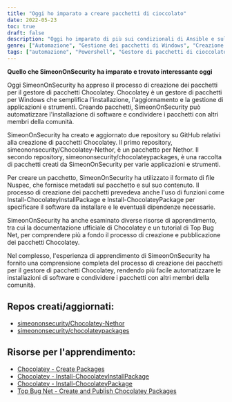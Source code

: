 ```yaml
---
title: "Oggi ho imparato a creare pacchetti di cioccolato"
date: 2022-05-23
toc: true
draft: false
description: "Oggi ho imparato di più sui condizionali di Ansible e sulla gestione delle variabili"
genre: ["Automazione", "Gestione dei pacchetti di Windows", "Creazione di pacchetti", "Gestione dei pacchetti", "Infrastruttura come codice (IaC)", "Distribuzione del software Windows", "Imballaggio del software", "Automazione di Windows", "Repository di pacchetti", "Strumenti di Windows"]
tags: ["automazione", "Powershell", "Gestore di pacchetti di cioccolato", "Cioccolatoso", "Choco", "creazione del pacchetto", "automazione dei pacchetti", "Nuspec", "Nethor", "Gestori di pacchetti per Windows", "IAC", "Infrastruttura come codice", "Distribuzione del software Windows", "confezionamento del software", "gestione del repository", "condivisione del pacchetto", "Documentazione sul cioccolato", "tutorial", "pubblicazione di pacchetti"]
---
```


**Quello che SimeonOnSecurity ha imparato e trovato interessante oggi**

Oggi SimeonOnSecurity ha appreso il processo di creazione dei pacchetti per il gestore di pacchetti Chocolatey. Chocolatey è un gestore di pacchetti per Windows che semplifica l'installazione, l'aggiornamento e la gestione di applicazioni e strumenti. Creando pacchetti, SimeonOnSecurity può automatizzare l'installazione di software e condividere i pacchetti con altri membri della comunità.

SimeonOnSecurity ha creato e aggiornato due repository su GitHub relativi alla creazione di pacchetti Chocolatey. Il primo repository, simeononsecurity/Chocolatey-Nethor, è un pacchetto per Nethor. Il secondo repository, simeononsecurity/chocolateypackages, è una raccolta di pacchetti creati da SimeonOnSecurity per varie applicazioni e strumenti.

Per creare un pacchetto, SimeonOnSecurity ha utilizzato il formato di file Nuspec, che fornisce metadati sul pacchetto e sul suo contenuto. Il processo di creazione dei pacchetti prevedeva anche l'uso di funzioni come Install-ChocolateyInstallPackage e Install-ChocolateyPackage per specificare il software da installare e le eventuali dipendenze necessarie.

SimeonOnSecurity ha anche esaminato diverse risorse di apprendimento, tra cui la documentazione ufficiale di Chocolatey e un tutorial di Top Bug Net, per comprendere più a fondo il processo di creazione e pubblicazione dei pacchetti Chocolatey.

Nel complesso, l'esperienza di apprendimento di SimeonOnSecurity ha fornito una comprensione completa del processo di creazione dei pacchetti per il gestore di pacchetti Chocolatey, rendendo più facile automatizzare le installazioni di software e condividere i pacchetti con altri membri della comunità.

## Repos creati/aggiornati:
- [simeononsecurity/Chocolatey-Nethor](https://github.com/simeononsecurity/Chocolatey-Nethor)
- [simeononsecurity/chocolateypackages](https://github.com/simeononsecurity/chocolateypackages)

## Risorse per l'apprendimento:
- [Chocolatey - Create Packages](https://docs.chocolatey.org/en-us/create/create-packages#nuspec)
- [Chocolatey - Install-ChocolateyInstallPackage](https://docs.chocolatey.org/en-us/create/functions/install-chocolateyinstallpackage)
- [Chocolatey - Install-ChocolateyPackage](https://docs.chocolatey.org/en-us/create/functions/install-chocolateypackage)
- [Top Bug Net - Create and Publish Chocolatey Packages](https://www.topbug.net/blog/2012/07/02/a-simple-tutorial-create-and-publish-chocolatey-packages/)